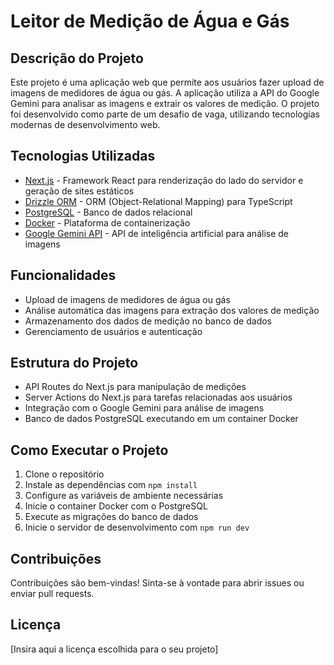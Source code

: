 # Leitor de Medição de Água e Gás

## Descrição do Projeto

Este projeto é uma aplicação web que permite aos usuários fazer upload de imagens de medidores de água ou gás. A aplicação utiliza a API do Google Gemini para analisar as imagens e extrair os valores de medição. O projeto foi desenvolvido como parte de um desafio de vaga, utilizando tecnologias modernas de desenvolvimento web.

## Tecnologias Utilizadas

- [Next.js](https://nextjs.org/) - Framework React para renderização do lado do servidor e geração de sites estáticos
- [Drizzle ORM](https://orm.drizzle.team/) - ORM (Object-Relational Mapping) para TypeScript
- [PostgreSQL](https://www.postgresql.org/) - Banco de dados relacional
- [Docker](https://www.docker.com/) - Plataforma de containerização
- [Google Gemini API](https://cloud.google.com/vertex-ai/docs/generative-ai/model-reference/gemini) - API de inteligência artificial para análise de imagens

## Funcionalidades

- Upload de imagens de medidores de água ou gás
- Análise automática das imagens para extração dos valores de medição
- Armazenamento dos dados de medição no banco de dados
- Gerenciamento de usuários e autenticação

## Estrutura do Projeto

- API Routes do Next.js para manipulação de medições
- Server Actions do Next.js para tarefas relacionadas aos usuários
- Integração com o Google Gemini para análise de imagens
- Banco de dados PostgreSQL executando em um container Docker

## Como Executar o Projeto

1. Clone o repositório
2. Instale as dependências com `npm install`
3. Configure as variáveis de ambiente necessárias
4. Inicie o container Docker com o PostgreSQL
5. Execute as migrações do banco de dados
6. Inicie o servidor de desenvolvimento com `npm run dev`

## Contribuições

Contribuições são bem-vindas! Sinta-se à vontade para abrir issues ou enviar pull requests.

## Licença

[Insira aqui a licença escolhida para o seu projeto]

